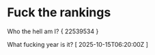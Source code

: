 # Fuck the rankings

Who the hell am I?
{ 22539534 }

What fucking year is it?
[ 2025-10-15T06:20:00Z ]
